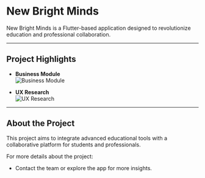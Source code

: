 # New Bright Minds

New Bright Minds is a Flutter-based application designed to revolutionize education and professional collaboration.

---

## Project Highlights

- **Business Module**  
  ![Business Module](assets/images/business_module.png)

- **UX Research**  
  ![UX Research](assets/images/ux_research.png)

---

## About the Project

This project aims to integrate advanced educational tools with a collaborative platform for students and professionals.

For more details about the project:
- Contact the team or explore the app for more insights.
